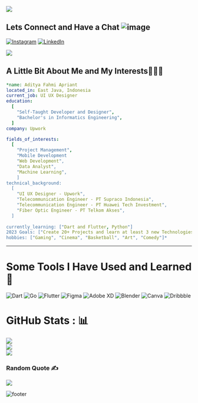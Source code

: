 <img src="https://capsule-render.vercel.app/api?type=waving&color=gradient&height=300&section=header&text=Hello%20Everyone&fontSize=50&animation=fadeIn&desc=❤️&descSize=30" />


## Lets Connect and Have a Chat ![image](https://user-images.githubusercontent.com/33373361/200465693-7a68e360-6131-4108-aac2-28d671ae1236.png)

[![Instagram](https://user-images.githubusercontent.com/33373361/200464634-350adb7c-59e0-4e60-902d-3ff5483c42f8.png)](https://instagram.com/aditfahmi) [![LinkedIn](https://user-images.githubusercontent.com/33373361/200464777-e10baf2c-b82d-479d-a12a-ea98bd51c7f0.png)](https://linkedin.com/in/adityafahmiaprianto/) 

<img src="https://media.tenor.com/r5ycKQT19B8AAAAM/coding-time-coding.gif"/>

## A Little Bit About Me and My Interests👨🏻‍💻 
```yaml
*name: Aditya Fahmi Apriant
located_in: East Java, Indonesia
current_job: UI UX Designer
education:
  [
    "Self-Taught Developer and Designer",
    "Bachelor's in Informatics Engineering",
  ]
company: Upwork

fields_of_interests:
  [
    "Project Management",
    "Mobile Development
    "Web Development",
    "Data Analyst",
    "Machine Learning",
    ]
technical_background:
  [
    "UI UX Designer - Upwork",
    "Telecommunication Engineer - PT Supraco Indonesia",
    "Telecommunication Engineer - PT Huawei Tech Investment",
    "Fiber Optic Engineer - PT Telkom Akses",
  ]
  
currently_learning: ["Dart and Flutter, Python"]
2023 Goals: ["Create 20+ Projects and learn at least 3 new Technologies."]
hobbies: ["Gaming", "Cinema", "Basketball", "Art", "Comedy"]*
```
<hr/>


# Some Tools I Have Used and Learned🚀
![Dart](https://img.shields.io/badge/dart-%230175C2.svg?style=for-the-badge&logo=dart&logoColor=white) ![Go](https://img.shields.io/badge/go-%2300ADD8.svg?style=for-the-badge&logo=go&logoColor=white) ![Flutter](https://img.shields.io/badge/Flutter-%2302569B.svg?style=for-the-badge&logo=Flutter&logoColor=white) 	![Figma](https://img.shields.io/badge/figma-%23F24E1E.svg?style=for-the-badge&logo=figma&logoColor=white) ![Adobe XD](https://img.shields.io/badge/Adobe%20XD-470137?style=for-the-badge&logo=Adobe%20XD&logoColor=#FF61F6) ![Blender](https://img.shields.io/badge/blender-%23F5792A.svg?style=for-the-badge&logo=blender&logoColor=white) ![Canva](https://img.shields.io/badge/Canva-%2300C4CC.svg?style=for-the-badge&logo=Canva&logoColor=white) ![Dribbble](https://img.shields.io/badge/Dribbble-EA4C89?style=for-the-badge&logo=dribbble&logoColor=white)

# GitHub Stats : 📊
![](https://github-readme-stats.vercel.app/api?username=aditfahmi&theme=blueberry&hide_border=true&include_all_commits=true&count_private=false)<br/>
![](https://github-readme-streak-stats.herokuapp.com/?user=aditfahmi&theme=blueberry&hide_border=true)<br/>
![](https://github-readme-stats.vercel.app/api/top-langs/?username=aditfahmi&theme=blueberry&hide_border=true&include_all_commits=true&count_private=false&layout=compact)

### Random Quote ✍️
![](https://quotes-github-readme.vercel.app/api?type=horizontal&theme=tokyonight)



![footer](https://capsule-render.vercel.app/api?section=footer&type=waving&color=gradient)

